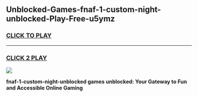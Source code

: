
## Unblocked-Games-fnaf-1-custom-night-unblocked-Play-Free-u5ymz
<h3>
<a href="https://premium76.site?title=fnaf-1-custom-night-unblocked&ref=12A">CLICK TO PLAY</a></h3>
<hr>

<h3>
<a href="https://premium76.site?title=fnaf-1-custom-night-unblocked&ref=12A">CLICK 2 PLAY</a>
  
</h3>

<a href="https://premium76.site?title=fnaf-1-custom-night-unblocked&ref=12A"><img src="https://clearcache.store/games.png"></a>


**fnaf-1-custom-night-unblocked games unblocked: Your Gateway to Fun and Accessible Online Gaming**

